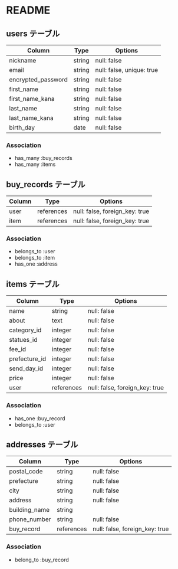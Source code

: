 # README

## users テーブル

| Column             | Type   | Options                   |
| ------------------ | ------ | ------------------------- |
| nickname           | string | null: false               |
| email              | string | null: false, unique: true |
| encrypted_password | string | null: false               |
| first_name         | string | null: false               |
| first_name_kana    | string | null: false               |
| last_name          | string | null: false               |
| last_name_kana     | string | null: false               |
| birth_day          | date   | null: false               |

### Association

- has_many :buy_records
- has_many :items

## buy_records テーブル

| Column | Type       | Options                        |
| ------ | ---------- |------------------------------- |
| user   | references | null: false, foreign_key: true |
| item   | references | null: false, foreign_key: true |

### Association

- belongs_to :user
- belongs_to :item
- has_one :address

## items テーブル

| Column        | Type       | Options                        |
| ------------- | ---------- | ------------------------------ |
| name          | string     | null: false                    |
| about         | text       | null: false                    |
| category_id   | integer    | null: false                    |
| statues_id    | integer    | null: false                    |
| fee_id        | integer    | null: false                    |
| prefecture_id | integer    | null: false                    |
| send_day_id   | integer    | null: false                    |
| price         | integer    | null: false                    |
| user          | references | null: false, foreign_key: true |

### Association

- has_one :buy_record
- belongs_to :user

## addresses テーブル

| Column        | Type       | Options                        |
| ------------- | ---------- | ------------------------------ |
| postal_code   | string     | null: false                    |
| prefecture    | string     | null: false                    |
| city          | string     | null: false                    |
| address       | string     | null: false                    |
| building_name | string     |                                |
| phone_number  | string     | null: false                    |
| buy_record    | references | null: false, foreign_key: true |

### Association

- belong_to :buy_record